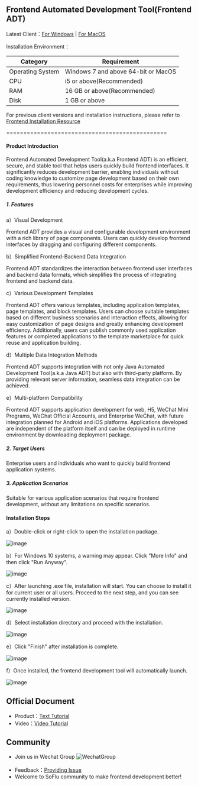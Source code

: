 Frontend Automated Development Tool(Frontend ADT)
-----------------------------------

Latest Client：[For Windows](https://download.feisuanyz.com/release/SoFlu-Page_latest.exe) | [For MacOS](https://download.feisuanyz.com/release-mac/SoFlu-Page_latest.dmg)

Installation Environment：

| Category       | Requirement         |
|----------|----------------|
| Operating System    | Windows 7 and above 64-bit or MacOS |
| CPU      | i5 or above(Recommended)   |
| RAM     |  16 GB or above(Recommended)    |
| Disk | 1 GB or above    |

For previous client versions and installation instructions, please refer to [Frontend Installation Resource](https://github.com/feisuanyz/Java-ADT/tree/main/.%20Installation%20Resource)

===============================================

#### Product Introduction

Frontend Automated Development Tool(a.k.a Frontend ADT) is an efficient, secure, and stable tool that helps users quickly build frontend interfaces. It significantly reduces development barrier, enabling individuals without coding knowledge to customize page development based on their own requirements, thus lowering personnel costs for enterprises while improving development efficiency and reducing development cycles.

##### 1. Features

a）Visual Development

Frontend ADT provides a visual and configurable development environment with a rich library of page components. Users can quickly develop frontend interfaces by dragging and configuring different components.

b）Simplified Frontend-Backend Data Integration

Frontend ADT standardizes the interaction between frontend user interfaces and backend data formats, which simplifies the process of integrating frontend and backend data.

c）Various Development Templates

Frontend ADT offers various templates, including application templates, page templates, and block templates. Users can choose suitable templates based on different business scenarios and interaction effects, allowing for easy customization of page designs and greatly enhancing development efficiency. Additionally, users can publish commonly used application features or completed applications to the template marketplace for quick reuse and application building.

d）Multiple Data Integration Methods

Frontend ADT supports integration with not only Java Automated Development Tool(a.k.a Java ADT) but also with third-party platform. By providing relevant server information, seamless data integration can be achieved.

e）Multi-platform Compatibility

Frontend ADT supports application development for web, H5, WeChat Mini Programs, WeChat Official Accounts, and Enterprise WeChat, with future integration planned for Android and iOS platforms. Applications developed are independent of the platform itself and can be deployed in runtime environment by downloading deployment package.

##### 2. Target Users

Enterprise users and individuals who want to quickly build frontend application systems.

##### 3. Application Scenarios

Suitable for various application scenarios that require frontend development, without any limitations on specific scenarios.

#### Installation Steps

a）Double-click or right-click to open the installation package.

![image](https://github.com/feisuanyz/Frontend-adp/assets/79617492/8a75c424-607c-49be-91f2-17b50ee37e08)

b）For Windows 10 systems, a warning may appear. Click "More Info" and then click "Run Anyway".

![image](https://github.com/feisuanyz/Frontend-adp/assets/79617492/b134e589-7162-4fe4-a1f3-0e447e34b5bc)

c）After launching .exe file, installation will start. You can choose to install it for current user or all users. Proceed to the next step, and you can see currently installed version.

![image](https://github.com/feisuanyz/Frontend-adp/assets/79617492/42ed4c00-0424-419b-830c-caace9d45fe5)

d）Select installation directory and proceed with the installation.

![image](https://github.com/feisuanyz/Frontend-adp/assets/79617492/963d8e63-8db4-4053-a2dd-b992695cc79e)
 
e）Click "Finish" after installation is complete.

![image](https://github.com/feisuanyz/Frontend-adp/assets/79617492/f29f4557-9c76-46a9-96a9-11a6afa67161)

f）Once installed, the frontend development tool will automatically launch.

![image](https://github.com/feisuanyz/Frontend-adp/assets/79617492/c88424ba-b24d-47dd-b4cf-23f02c354d1a)

**Official Document**
-----------------------------------
- Product：[Text Tutorial](https://feisuanyz.com/support/helpCenter/)
- Video：[Video Tutorial](https://feisuanyz.com/shortVideo/list/)

**Community**
-----------------------------------
- Join us in Wechat Group
![WechatGroup](https://github.com/feisuanyz/SoFlu-adp/blob/main/images/QRCode.PNG) <br><br>
- Feedback：[Providing Issue](https://github.com/feisuanyz/Java-ADT/issues)
- Welcome to SoFlu community to make frontend development better!
